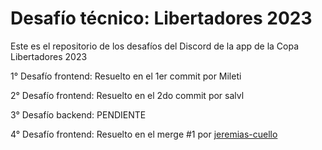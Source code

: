 # Desafío técnico: Libertadores 2023

Este es el repositorio de los desafíos del Discord de la app de la Copa Libertadores 2023

1° Desafío frontend: Resuelto en el 1er commit por Mileti

2° Desafío frontend: Resuelto en el 2do commit por salvl

3° Desafío backend: PENDIENTE

4° Desafío frontend: Resuelto en el merge #1 por [jeremias-cuello](https://github.com/jeremias-cuello)


